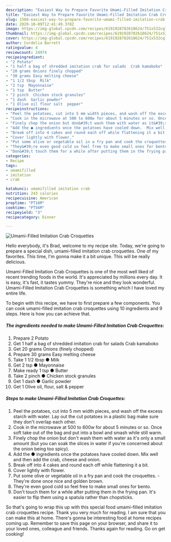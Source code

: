 ```yaml
---
description: "Easiest Way to Prepare Favorite Umami-Filled Imitation Crab Croquettes"
title: "Easiest Way to Prepare Favorite Umami-Filled Imitation Crab Croquettes"
slug: 1568-easiest-way-to-prepare-favorite-umami-filled-imitation-crab-croquettes
date: 2020-10-09T12:41:49.378Z
image: https://img-global.cpcdn.com/recipes/6191928782618624/751x532cq70/umami-filled-imitation-crab-croquettes-recipe-main-photo.jpg
thumbnail: https://img-global.cpcdn.com/recipes/6191928782618624/751x532cq70/umami-filled-imitation-crab-croquettes-recipe-main-photo.jpg
cover: https://img-global.cpcdn.com/recipes/6191928782618624/751x532cq70/umami-filled-imitation-crab-croquettes-recipe-main-photo.jpg
author: Cordelia Barrett
ratingvalue: 4
reviewcount: 24974
recipeingredient:
- "2 Potato"
- "1 half a bag of shredded imitation crab for salads  Crab kamaboko"
- "20 grams Onions finely chopped"
- "30 grams Easy melting cheese"
- "1 1/2 tbsp  Milk"
- "2 tsp  Mayonnaise"
- "1 tsp  Butter"
- "2 pinch  Chicken stock granules"
- "1 dash  Garlic powder"
- "1 Olive oil flour salt  pepper"
recipeinstructions:
- "Peel the potatoes, cut into 5 mm width pieces, and wash off the excess starch with water. Lay out the cut potatoes in a plastic bag make sure they don&#39;t overlap each other."
- "Cook in the microwave at 500 to 600w for about 5 minutes or so. Once soft take out of the bag and put into a bowl and smash while still warm."
- "Finely chop the onion but don&#39;t wash them with water as it&#39;s only a small amount (but you can soak the slices in water if you&#39;re concerned about the onion being too spicy)."
- "Add the ● ingredients once the potatoes have cooled down.  Mix well and then add the crab, cheese and onion."
- "Break off into 4 cakes and round each off while flattening it a bit."
- "Cover lightly with flower."
- "Put some olive or vegetable oil in a fry pan and cook the croquettes.  They&#39;re done once nice and golden brown."
- "They&#39;re even good cold so feel free to make small ones for bento."
- "Don&#39;t touch them for a while after putting them in the frying pan. It&#39;s easier to flip them using a spatula rather than chopsticks."
categories:
- Recipe
tags:
- umamifilled
- imitation
- crab

katakunci: umamifilled imitation crab 
nutrition: 243 calories
recipecuisine: American
preptime: "PT16M"
cooktime: "PT56M"
recipeyield: "3"
recipecategory: Dinner

---
```



![Umami-Filled Imitation Crab Croquettes](https://img-global.cpcdn.com/recipes/6191928782618624/751x532cq70/umami-filled-imitation-crab-croquettes-recipe-main-photo.jpg)

Hello everybody, it's Brad, welcome to my recipe site. Today, we're going to prepare a special dish, umami-filled imitation crab croquettes. One of my favorites. This time, I'm gonna make it a bit unique. This will be really delicious.

Umami-Filled Imitation Crab Croquettes is one of the most well liked of recent trending foods in the world. It's appreciated by millions every day. It is easy, it's fast, it tastes yummy. They're nice and they look wonderful. Umami-Filled Imitation Crab Croquettes is something which I have loved my entire life.




To begin with this recipe, we have to first prepare a few components. You can cook umami-filled imitation crab croquettes using 10 ingredients and 9 steps. Here is how you can achieve that.

<!--inarticleads1-->

##### The ingredients needed to make Umami-Filled Imitation Crab Croquettes:

1. Prepare 2 Potato
1. Get 1 half a bag of shredded imitation crab for salads  Crab kamaboko
1. Get 20 grams Onions (finely chopped)
1. Prepare 30 grams Easy melting cheese
1. Take 1 1/2 tbsp ● Milk
1. Get 2 tsp ● Mayonnaise
1. Make ready 1 tsp ● Butter
1. Take 2 pinch ● Chicken stock granules
1. Get 1 dash ● Garlic powder
1. Get 1 Olive oil, flour, salt &amp; pepper




<!--inarticleads2-->

##### Steps to make Umami-Filled Imitation Crab Croquettes:

1. Peel the potatoes, cut into 5 mm width pieces, and wash off the excess starch with water. Lay out the cut potatoes in a plastic bag make sure they don&#39;t overlap each other.
1. Cook in the microwave at 500 to 600w for about 5 minutes or so. Once soft take out of the bag and put into a bowl and smash while still warm.
1. Finely chop the onion but don&#39;t wash them with water as it&#39;s only a small amount (but you can soak the slices in water if you&#39;re concerned about the onion being too spicy).
1. Add the ● ingredients once the potatoes have cooled down.  Mix well and then add the crab, cheese and onion.
1. Break off into 4 cakes and round each off while flattening it a bit.
1. Cover lightly with flower.
1. Put some olive or vegetable oil in a fry pan and cook the croquettes. -  They&#39;re done once nice and golden brown.
1. They&#39;re even good cold so feel free to make small ones for bento.
1. Don&#39;t touch them for a while after putting them in the frying pan. It&#39;s easier to flip them using a spatula rather than chopsticks.




So that's going to wrap this up with this special food umami-filled imitation crab croquettes recipe. Thank you very much for reading. I am sure that you can make this at home. There's gonna be interesting food at home recipes coming up. Remember to save this page on your browser, and share it to your loved ones, colleague and friends. Thanks again for reading. Go on get cooking!
